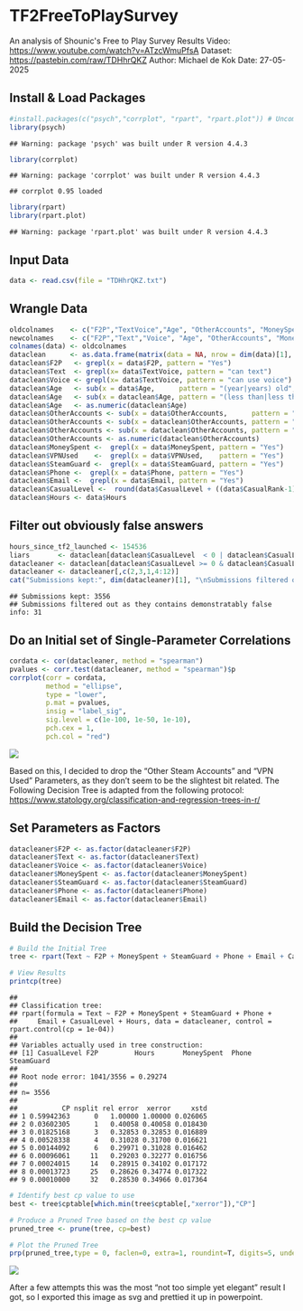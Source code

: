# TF2FreeToPlaySurvey
An analysis of Shounic's Free to Play Survey Results
Video:   https://www.youtube.com/watch?v=ATzcWmuPfsA
Dataset: https://pastebin.com/raw/TDHhrQKZ
Author:  Michael de Kok
Date:    27-05-2025

## Install & Load Packages

``` r
#install.packages(c("psych","corrplot", "rpart", "rpart.plot")) # Uncomment to Install
library(psych)
```

    ## Warning: package 'psych' was built under R version 4.4.3

``` r
library(corrplot)
```

    ## Warning: package 'corrplot' was built under R version 4.4.3

    ## corrplot 0.95 loaded

``` r
library(rpart)
library(rpart.plot)
```

    ## Warning: package 'rpart.plot' was built under R version 4.4.3

## Input Data

``` r
data <- read.csv(file = "TDHhrQKZ.txt")
```

## Wrangle Data

``` r
oldcolnames    <- c("F2P","TextVoice","Age", "OtherAccounts", "MoneySpent", "VPNUsed", "SteamGuard", "Phone", "Email", "CasualLevel", "CasualRank", "Hours")
newcolnames    <- c("F2P","Text","Voice", "Age", "OtherAccounts", "MoneySpent", "VPNUsed", "SteamGuard", "Phone", "Email", "CasualLevel", "Hours")
colnames(data) <- oldcolnames
dataclean      <- as.data.frame(matrix(data = NA, nrow = dim(data)[1], ncol = dim(data)[2],  dimnames = list(rownames(data), newcolnames)))
dataclean$F2P   <- grepl(x = data$F2P, pattern = "Yes")
dataclean$Text  <- grepl(x= data$TextVoice, pattern = "can text")
dataclean$Voice <- grepl(x= data$TextVoice, pattern = "can use voice")
dataclean$Age   <- sub(x = data$Age,      pattern = "(year|years) old",         replacement = "")
dataclean$Age   <- sub(x = dataclean$Age, pattern = "(less than|less than a)", replacement = 0)
dataclean$Age   <- as.numeric(dataclean$Age)
dataclean$OtherAccounts <- sub(x = data$OtherAccounts,      pattern = "( other steam account| other steam accounts)", replacement = "")
dataclean$OtherAccounts <- sub(x = dataclean$OtherAccounts, pattern = "none, i only have 1 steam account", replacement = 0)
dataclean$OtherAccounts <- sub(x = dataclean$OtherAccounts, pattern = "more than 5", replacement = 6)
dataclean$OtherAccounts <- as.numeric(dataclean$OtherAccounts)
dataclean$MoneySpent <-  grepl(x = data$MoneySpent, pattern = "Yes")
dataclean$VPNUsed    <-  grepl(x = data$VPNUsed,    pattern = "Yes")
dataclean$SteamGuard <-  grepl(x = data$SteamGuard, pattern = "Yes")
dataclean$Phone <-  grepl(x = data$Phone, pattern = "Yes")
dataclean$Email <-  grepl(x = data$Email, pattern = "Yes")
dataclean$CasualLevel <-  round(data$CasualLevel + ((data$CasualRank-1)*150))
dataclean$Hours <- data$Hours
```

## Filter out obviously false answers

``` r
hours_since_tf2_launched <- 154536
liars       <- dataclean[dataclean$CasualLevel  < 0 | dataclean$CasualLevel >  1200 | dataclean$Hours <  0 | dataclean$Hours > hours_since_tf2_launched,]
datacleaner <- dataclean[dataclean$CasualLevel >= 0 & dataclean$CasualLevel <= 1200 & dataclean$Hours >= 0 & dataclean$Hours < hours_since_tf2_launched,]
datacleaner <- datacleaner[,c(2,3,1,4:12)]
cat("Submissions kept:", dim(datacleaner)[1], "\nSubmissions filtered out as they contains demonstratably false info:", dim(liars)[1])
```

    ## Submissions kept: 3556 
    ## Submissions filtered out as they contains demonstratably false info: 31

## Do an Initial set of Single-Parameter Correlations

``` r
cordata <- cor(datacleaner, method = "spearman")
pvalues <- corr.test(datacleaner, method = "spearman")$p
corrplot(corr = cordata, 
         method = "ellipse", 
         type = "lower",
         p.mat = pvalues, 
         insig = "label_sig", 
         sig.level = c(1e-100, 1e-50, 1e-10), 
         pch.cex = 1, 
         pch.col = "red")
```

![](F2P_Analysis_files/figure-gfm/unnamed-chunk-1-1.png)<!-- -->

Based on this, I decided to drop the “Other Steam Accounts” and “VPN
Used” Parameters, as they don’t seem to be the slightest bit related.
The Following Decision Tree is adapted from the following protocol:
<https://www.statology.org/classification-and-regression-trees-in-r/>

## Set Parameters as Factors

``` r
datacleaner$F2P <- as.factor(datacleaner$F2P)
datacleaner$Text <- as.factor(datacleaner$Text)
datacleaner$Voice <- as.factor(datacleaner$Voice)
datacleaner$MoneySpent <- as.factor(datacleaner$MoneySpent)
datacleaner$SteamGuard <- as.factor(datacleaner$SteamGuard)
datacleaner$Phone <- as.factor(datacleaner$Phone)
datacleaner$Email <- as.factor(datacleaner$Email)
```

## Build the Decision Tree

``` r
# Build the Initial Tree
tree <- rpart(Text ~ F2P + MoneySpent + SteamGuard + Phone + Email + CasualLevel + Hours, data=datacleaner, control=rpart.control(cp=.0001))

# View Results
printcp(tree)
```

    ## 
    ## Classification tree:
    ## rpart(formula = Text ~ F2P + MoneySpent + SteamGuard + Phone + 
    ##     Email + CasualLevel + Hours, data = datacleaner, control = rpart.control(cp = 1e-04))
    ## 
    ## Variables actually used in tree construction:
    ## [1] CasualLevel F2P         Hours       MoneySpent  Phone       SteamGuard 
    ## 
    ## Root node error: 1041/3556 = 0.29274
    ## 
    ## n= 3556 
    ## 
    ##           CP nsplit rel error  xerror     xstd
    ## 1 0.59942363      0   1.00000 1.00000 0.026065
    ## 2 0.03602305      1   0.40058 0.40058 0.018430
    ## 3 0.01825168      3   0.32853 0.32853 0.016889
    ## 4 0.00528338      4   0.31028 0.31700 0.016621
    ## 5 0.00144092      6   0.29971 0.31028 0.016462
    ## 6 0.00096061     11   0.29203 0.32277 0.016756
    ## 7 0.00024015     14   0.28915 0.34102 0.017172
    ## 8 0.00013723     25   0.28626 0.34774 0.017322
    ## 9 0.00010000     32   0.28530 0.34966 0.017364

``` r
# Identify best cp value to use
best <- tree$cptable[which.min(tree$cptable[,"xerror"]),"CP"]

# Produce a Pruned Tree based on the best cp value
pruned_tree <- prune(tree, cp=best)

# Plot the Pruned Tree
prp(pruned_tree,type = 0, faclen=0, extra=1, roundint=T, digits=5, under = TRUE, fallen.leaves = F, yesno = 2) 
```

![](F2P_Analysis_files/figure-gfm/decisiontree-1.png)<!-- -->

After a few attempts this was the most “not too simple yet elegant”
result I got, so I exported this image as svg and prettied it up in
powerpoint.
